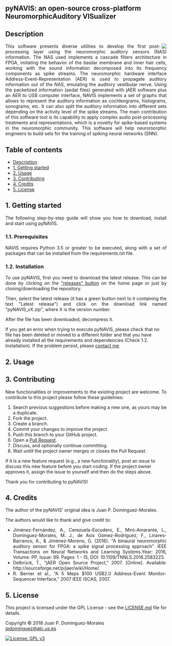 ## pyNAVIS: an open-source cross-platform NeuromorphicAuditory VISualizer

<h2 name="Description">Description</h2>
<p align="justify">
<img align="right" src="https://github.com/jpdominguez/NAVIS-Tool/blob/master/NAVIS/Wiki_Images/navis-logo-128.png">
This software presents diverse utilities to develop the first post-processing layer using the neuromorphic auditory sensors (NAS) information. The NAS used implements a cascade filters architecture in FPGA, imitating the behavior of the basilar membrane and inner hair cells, working with the sound information decomposed into its frequency components as spike streams. The neuromorphic hardware interface Address-Event-Representation (AER) is used to propagate auditory information out of the NAS, emulating the auditory vestibular nerve. Using the packetized information (aedat files) generated with jAER software plus an AER to USB computer interface, NAVIS implements a set of graphs that allows to represent the auditory information as cochleograms, histograms, sonograms, etc. It can also split the auditory information into different sets depending on the activity level of the spike streams. The main contribution of this software tool is its capability to apply complex audio post-processing treatments and representations, which is a novelty for spike-based systems in the neuromorphic community. This software will help neuromorphic engineers to build sets for the training of spiking neural networks (SNN).</p>

<h2>Table of contents</h2>
<p align="justify">
<ul>
<li><a href="#Description">Description</a></li>
<li><a href="#GettingStarted">1. Getting started</a></li>
<li><a href="#Usage">2. Usage</a></li>
<li><a href="#Contributing">3. Contributing</a></li>
<li><a href="#Credits">4. Credits</a></li>
<li><a href="#License">5. License</a></li>
</ul>
</p>

<h2 name="GettingStarted">1. Getting started</h2>
<p align="justify">
The following step-by-step guide will show you how to download, install and start using pyNAVIS.
</p>

<h3>1.1. Prerequisites</h3>
<p align="justify">
NAVIS requires Python 3.5 or greater to be executed, along with a set of packages that can be installed from the requirements.txt file.
</p>

<h3>1.2. Installation</h3>
<p align="justify">
To use pyNAVIS, first you need to download the latest release. This can be done by clicking on the <a href="https://github.com/jpdominguez/pyNAVIS/releases">"releases" button</a> on the home page or just by cloning/downloading the repository.
</p>

<p align="justify">
Then, select the latest release (it has a green button next to it containing the text "Latest release") and click on the download link named "pyNAVIS_vX.zip", where X is the version number.
</p>


<p align="justify">
After the file has been downloaded, decompress it. 
  
If you get an error when trying to execute pyNAVIS, please check that no file has been deleted or moved to a different folder and that you have already installed all the requirements and dependencies (Check 1.2. Installation). If the problem persist, please <a href="mailto:jpdominguez@atc.us.es">contact me</a>.
</p>




<h2 name="Usage">2. Usage</h2>




<h2 name="Contributing">3. Contributing</h2>
<p align="justify">
New functionalities or improvements to the existing project are welcome. To contribute to this project please follow these guidelines:
<ol align="justify">
<li> Search previous suggestions before making a new one, as yours may be a duplicate.</li>
<li> Fork the project.</li>
<li> Create a branch.</li>
<li> Commit your changes to improve the project.</li>
<li> Push this branch to your GitHub project.</li>
<li> Open a <a href="https://github.com/jpdominguez/pyNAVIS/pulls">Pull Request</a>.</li>
<li> Discuss, and optionally continue committing.</li>
<li> Wait untill the project owner merges or closes the Pull Request.</li>
</ol>
If it is a new feature request (e.g., a new functionality), post an issue to discuss this new feature before you start coding. If the project owner approves it, assign the issue to yourself and then do the steps above.
</p>
<p align="justify">
Thank you for contributing to pyNAVIS!
</p>

<h2 name="Credits">4. Credits</h2>
<p align="justify">
The author of the pyNAVIS' original idea is Juan P. Dominguez-Morales.
</p>
<p align="justify">
The authors would like to thank and give credit to:
<ul align="justify">
<li>Jiménez-Fernández, A., Cerezuela-Escudero, E., Miró-Amarante, L., Domínguez-Morales, M. J., de Asís Gómez-Rodríguez, F., Linares-Barranco, A., & Jiménez-Moreno, G. (2016). "A binaural neuromorphic auditory sensor for FPGA: a spike signal processing approach". IEEE Transactions on Neural Networks and Learning Systems.Year: 2016, Volume: PP, Issue: 99. Pages: 1 - 15, DOI: 10.1109/TNNLS.2016.2583223.</li>
<li>Delbrück, T., “jAER Open Source Project,” 2007. [Online]. Available: http://sourceforge.net/p/jaer/wiki/Home/.</li>
<li>R. Berner et al., “A 5 Meps $100 USB2.0 Address-Event Monitor-Sequencer Interface,” 2007 IEEE ISCAS, 2007.</li>
</ul>
</p>

<h2 name="License">5. License</h2>

<p align="justify">
This project is licensed under the GPL License - see the <a href="https://raw.githubusercontent.com/jpdominguez/NAVIS-Tool/master/LICENSE">LICENSE.md</a> file for details.
</p>
<p align="justify">
Copyright © 2018 Juan P. Dominguez-Morales<br>  
<a href="mailto:jpdominguez@atc.us.es">jpdominguez@atc.us.es</a>
</p>

[![License: GPL v3](https://img.shields.io/badge/License-GPL%20v3-blue.svg)](http://www.gnu.org/licenses/gpl-3.0)
